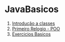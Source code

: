 ﻿# JavaBasicos

1. [Introdução a classes](https://github.com/DarkRandom/JavaBasicos/tree/main/src/main/java/IntroducaoClasses)
2. [Primeiro Relogio - POO](https://github.com/DarkRandom/JavaBasicos/tree/main/src/main/java/Relogio)
3. [Exercicios Basicos](https://github.com/DarkRandom/JavaBasicos/tree/main/src/main/java/listaexercicio2)
